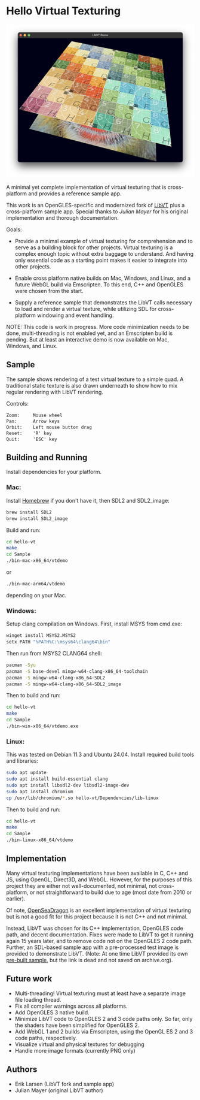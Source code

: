 # Hello Virtual Texturing

![VT sample app](media/hello-vt.png)

A minimal yet complete implementation of virtual texturing that is cross-platform and provides a reference sample app.

This work is an OpenGLES-specific and modernized fork of [LibVT](https://github.com/core-code/LibVT?tab=readme-ov-file#readme) plus a cross-platform sample app.  Special thanks to *Julian Mayer* for his original implementation and thorough documentation.

Goals:

- Provide a minimal example of virtual texturing for comprehension and to serve as a building block for other projects.  Virtual texturing is a complex enough topic without extra baggage to understand. And having only essential code as a starting point makes it easier to integrate into other projects.

- Enable cross platform native builds on Mac, Windows, and Linux, and a future WebGL build via Emscripten.  To this end, C++ and OpenGLES were chosen from the start.

- Supply a reference sample that demonstrates the LibVT calls necessary to load and render a virtual texture, while utilizing SDL for cross-platform windowing and event handling.

NOTE: This code is work in progress.  More code minimization needs to be done, multi-threading is not enabled yet, and an Emscripten build is pending.  But at least an interactive demo is now available on Mac, Windows, and Linux.


## Sample

The sample shows rendering of a test virtual texture to a simple quad.  A traditional static texture is also drawn underneath to show how to mix regular rendering with LibVT rendering.

Controls:
```
Zoom:     Mouse wheel
Pan:      Arrow keys
Orbit:    Left mouse button drag
Reset:    'R' key
Quit:     'ESC' key
```

## Building and Running

Install dependencies for your platform.

### Mac:

Install [Homebrew](https://brew.sh/) if you don't have it, then SDL2 and SDL2_image:
```bash
brew install SDL2
brew install SDL2_image
```

Build and run:
```bash
cd hello-vt
make
cd Sample
./bin-mac-x86_64/vtdemo
```
or
```bash
./bin-mac-arm64/vtdemo
```
depending on your Mac.

### Windows:

Setup clang compilation on Windows.  First, install MSYS from cmd.exe:
```bash
winget install MSYS2.MSYS2
setx PATH "%PATH%C:\msys64\clang64\bin"
```
Then run from MSYS2 CLANG64 shell:
```bash
pacman -Syu
pacman -S base-devel mingw-w64-clang-x86_64-toolchain
pacman -S mingw-w64-clang-x86_64-SDL2
pacman -S mingw-w64-clang-x86_64-SDL2_image
```

Then to build and run:
```bash
cd hello-vt
make
cd Sample
./bin-win-x86_64/vtdemo.exe
```

### Linux:

This was tested on Debian 11.3 and Ubuntu 24.04.  Install required build tools and libraries:

```bash
sudo apt update
sudo apt install build-essential clang
sudo apt install libsdl2-dev libsdl2-image-dev
sudo apt install chromium
cp /usr/lib/chromium/*.so hello-vt/Dependencies/lib-linux
```

Then to build and run:
```bash
cd hello-vt
make
cd Sample
./bin-linux-x86_64/vtdemo
```


## Implementation

Many virtual texturing implementations have been available in C, C++ and JS, using OpenGL, Direct3D, and WebGL.  However, for the purposes of this project they are either not well-documented, not minimal, not cross-platform, or not straightforward to build due to age (most date from 2010 or earlier).  

Of note, [OpenSeaDragon](https://openseadragon.github.io/) is an excellent implementation of virtual texturing but is not a good fit for this project because it is not C++ and not minimal.

Instead, LibVT was chosen for its C++ implementation, OpenGLES code path, and decent documentation.  Fixes were made to LibVT to get it running again 15 years later, and to remove code not on the OpenGLES 2 code path.  Further, an SDL-based sample app with a pre-processed test image is provided to demonstrate LibVT. (Note: At one time LibVT provided its own [pre-built sample](https://bintray.com/artifact/download/corecode/LibVT/libvt_demo_binaries_win32_mac.zip), but the link is dead and not saved on archive.org).


## Future work
- Multi-threading!  Virtual texturing must at least have a separate image file loading thread.
- Fix all compiler warnings across all platforms.
- Add OpenGLES 3 native build.
- Minimize LibVT code to OpenGLES 2 and 3 code paths only.  So far, only the shaders have been simplified for OpenGLES 2.
- Add WebGL 1 and 2 builds via Emscripten, using the OpenGL ES 2 and 3 code paths, respectively.
- Visualize virtual and physical textures for debugging
- Handle more image formats (currently PNG only)


## Authors

- Erik Larsen (LibVT fork and sample app)
- Julian Mayer (original LibVT author)

